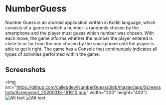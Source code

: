 # NumberGuess
Number Guess is an android application written in Kotlin language, which consists of a game in which a number is randomly chosen by the smartphone and the player must guess which number was chosen.
With each move, the game informs whether the number the player entered is close to or far from the one chosen by the smartphone until the player is able to get it right.
The game has a Console that continuously indicates all types of activities performed within the game.

## Screenshots

<img src="https://github.com/callebdev/NumberGuess/blob/master/app/Screenshots/Screenshot_20200313-161610.png" width="200" height="400")
![Alt text](https://github.com/callebdev/NumberGuess/blob/master/app/Screenshots/Screenshot_20200313-161458.png "When the user chooses a lower number")
![Alt text](https://github.com/callebdev/NumberGuess/blob/master/app/Screenshots/Screenshot_20200313-161533.png "When the user chooses the correct number")
